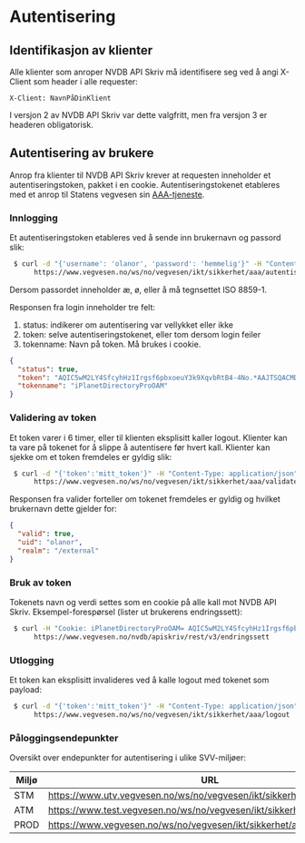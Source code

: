 # Autentisering

## Identifikasjon av klienter

Alle klienter som anroper NVDB API Skriv må identifisere seg ved å angi X-Client som header i alle requester:

```
X-Client: NavnPåDinKlient
```

I versjon 2 av NVDB API Skriv var dette valgfritt, men fra versjon 3 er headeren obligatorisk.

## Autentisering av brukere

Anrop fra klienter til NVDB API Skriv krever at requesten inneholder et autentiseringstoken, pakket i en cookie. Autentiseringstokenet etableres med et anrop til
Statens vegvesen sin [AAA-tjeneste](https://en.wikipedia.org/wiki/AAA_(computer_security)).
 
### Innlogging

Et autentiseringstoken etableres ved å sende inn brukernavn og passord slik:
```bash
 $ curl -d "{'username': 'olanor', 'password': 'hemmelig'}" -H "Content-Type: application/json"
      https://www.vegvesen.no/ws/no/vegvesen/ikt/sikkerhet/aaa/autentiser
```
Dersom passordet inneholder æ, ø, eller å må tegnsettet ISO 8859-1.

Responsen fra login inneholder tre felt:
 
 1. status: indikerer om autentisering var vellykket eller ikke
 2. token: selve autentiseringstokenet, eller tom dersom login feiler
 3. tokenname: Navn på token. Må brukes i cookie.
 
```json
{  
  "status": true, 
  "token": "AQIC5wM2LY4SfcyhHz1Irgsf6pbxoeuY3k9XqvbRtB4-4No.*AAJTSQACMDIAAlNLABMzMDUyMTI1NzE2ODA4ODU0OTczAAJTMQACMDM.*",
  "tokenname": "iPlanetDirectoryProOAM"
}
```

### Validering av token

Et token varer i 6 timer, eller til klienten eksplisitt kaller logout. Klienter kan ta vare på tokenet for å slippe å autentisere før hvert kall.
Klienter kan sjekke om et token fremdeles er gyldig slik:

```bash
 $ curl -d "{'token':'mitt_token'}" -H "Content-Type: application/json"
      https://www.vegvesen.no/ws/no/vegvesen/ikt/sikkerhet/aaa/validate
```

Responsen fra valider forteller om tokenet fremdeles er gyldig og hvilket brukernavn dette gjelder for:

```json
{  
  "valid": true, 
  "uid": "olanor", 
  "realm": "/external"
}
```

### Bruk av token

Tokenets navn og verdi settes som en cookie på alle kall mot NVDB API Skriv. Eksempel-forespørsel (lister ut brukerens endringssett):

```bash
 $ curl -H "Cookie: iPlanetDirectoryProOAM= AQIC5wM2LY4SfcyhHz1Irgsf6pbxoeuY3k9XqvbRtB4-4No.*AAJTSQACMDIAAlNLABMzMDUyMTI1NzE2ODA4ODU0OTczAAJTMQACMDM.*"
      https://www.vegvesen.no/nvdb/apiskriv/rest/v3/endringssett
```

### Utlogging 

Et token kan eksplisitt invalideres ved å kalle logout med tokenet som payload:

```bash
 $ curl -d "{'token':'mitt_token'}" -H "Content-Type: application/json"
      https://www.vegvesen.no/ws/no/vegvesen/ikt/sikkerhet/aaa/logout
```

### Påloggingsendepunkter

Oversikt over endepunkter for autentisering i ulike SVV-miljøer:

|Miljø|URL|Cookie-name|
|-|-|-|
|STM|https://www.utv.vegvesen.no/ws/no/vegvesen/ikt/sikkerhet/aaa/autentiser|iPlanetDirectoryProOAMutv|
|ATM|https://www.test.vegvesen.no/ws/no/vegvesen/ikt/sikkerhet/aaa/autentiser|iPlanetDirectoryProOAMTP|
|PROD|https://www.vegvesen.no/ws/no/vegvesen/ikt/sikkerhet/aaa/autentiser|iPlanetDirectoryProOAM|


